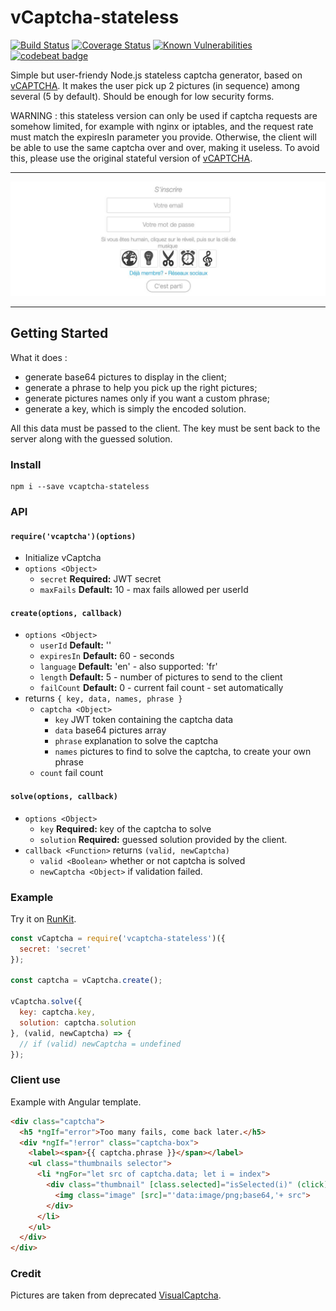 # vCaptcha-stateless

[![Build Status](https://travis-ci.org/atmys/vcaptcha-stateless.svg?branch=master)](https://travis-ci.org/atmys/vcaptcha-stateless)
[![Coverage Status](https://coveralls.io/repos/github/atmys/vcaptcha-stateless/badge.svg?branch=master)](https://coveralls.io/github/atmys/vcaptcha-stateless?branch=master)
[![Known Vulnerabilities](https://snyk.io/test/github/atmys/vcaptcha-stateless/badge.svg?targetFile=package.json)](https://snyk.io/test/github/atmys/vcaptcha-stateless?targetFile=package.json)
[![codebeat badge](https://codebeat.co/badges/07d42dde-a515-46b1-a63c-901dae71ac14)](https://codebeat.co/projects/github-com-atmys-vcaptcha-stateless-master)

Simple but user-friendy Node.js stateless captcha generator, based on [vCAPTCHA](https://github.com/atmys/vcaptcha). It makes the user pick up 2 pictures (in sequence) among several (5 by default). Should be enough for low security forms.

WARNING : this stateless version can only be used if captcha requests are somehow limited, for example with nginx or iptables, and the request rate must match the expiresIn parameter you provide. Otherwise, the client will be able to use the same captcha over and over, making it useless. To avoid this, please use the original stateful version of [vCAPTCHA](https://github.com/atmys/vcaptcha).

------------------

![vCAPTCHA preview](https://github.com/atmys/vcaptcha-stateless/raw/master/preview.jpg)

------------------

## Getting Started

What it does :
- generate base64 pictures to display in the client;
- generate a phrase to help you pick up the right pictures;
- generate pictures names only if you want a custom phrase;
- generate a key, which is simply the encoded solution.

All this data must be passed to the client. The key must be sent back to the server along with the guessed solution.

### Install

```
npm i --save vcaptcha-stateless
```

### API
#### `require('vcaptcha')(options)`
- Initialize vCaptcha
- `options <Object>` 
  - `secret` **Required:** JWT secret
  - `maxFails` **Default:** 10 - max fails allowed per userId
#### `create(options, callback)`
- `options <Object>` 
  - `userId` **Default:** ''
  - `expiresIn` **Default:** 60 - seconds
  - `language` **Default:** 'en' - also supported: 'fr'
  - `length` **Default:** 5 - number of pictures to send to the client
  - `failCount` **Default:** 0 - current fail count - set automatically
- returns `{ key, data, names, phrase }`
  - `captcha <Object>`
    - `key` JWT token containing the captcha data
    - `data` base64 pictures array
    - `phrase` explanation to solve the captcha
    - `names` pictures to find to solve the captcha, to create your own phrase
  - `count` fail count
#### `solve(options, callback)`
- `options <Object>` 
  - `key` **Required:** key of the captcha to solve
  - `solution` **Required:** guessed solution provided by the client.
- `callback <Function>` returns `(valid, newCaptcha)`
  - `valid <Boolean>` whether or not captcha is solved
  - `newCaptcha <Object>` if validation failed.

### Example

Try it on [RunKit](https://runkit.com/atmys/vcaptcha-stateless).

```js
const vCaptcha = require('vcaptcha-stateless')({ 
  secret: 'secret'
});

const captcha = vCaptcha.create();

vCaptcha.solve({
  key: captcha.key,
  solution: captcha.solution
}, (valid, newCaptcha) => {
  // if (valid) newCaptcha = undefined
});
```

### Client use

Example with Angular template.

```html
<div class="captcha">
  <h5 *ngIf="error">Too many fails, come back later.</h5>
  <div *ngIf="!error" class="captcha-box">
    <label><span>{{ captcha.phrase }}</span></label>
    <ul class="thumbnails selector">
      <li *ngFor="let src of captcha.data; let i = index">
        <div class="thumbnail" [class.selected]="isSelected(i)" (click)="toggleSelect(i)">
          <img class="image" [src]="'data:image/png;base64,'+ src">
        </div>
      </li>
    </ul>
  </div>
</div>
```

### Credit

Pictures are taken from deprecated [VisualCaptcha](https://github.com/desirepath41/visualCaptcha).
